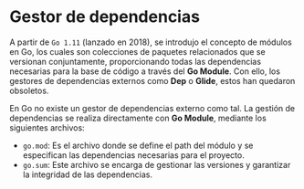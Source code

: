 # Gestor de dependencias

A partir de `Go 1.11` (lanzado en 2018), se introdujo el concepto de módulos en Go, los cuales son colecciones de paquetes relacionados que se versionan conjuntamente, proporcionando todas las dependencias necesarias para la base de código a través del **Go Module**. Con ello, los gestores de dependencias externos como **Dep** o **Glide**, estos han quedaron obsoletos.

En Go no existe un gestor de dependencias externo como tal. La gestión de dependencias se realiza directamente con **Go Module**, mediante los siguientes archivos:
- `go.mod`: Es el archivo donde se define el path del módulo y se especifican las dependencias necesarias para el proyecto.
- `go.sum`: Este archivo se encarga de gestionar las versiones y garantizar la integridad de las dependencias.